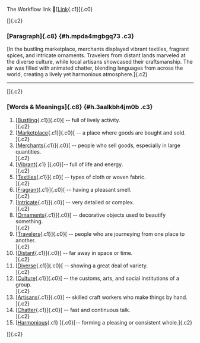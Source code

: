 The Workflow link
👏[[Link](https://www.google.com/url?q=http://www.google.com&sa=D&source=editors&ust=1757636350646929&usg=AOvVaw0Pcb_EAZAud717RGipTWhG){.c1}]{.c0}

[]{.c2}

### [Paragraph]{.c8} {#h.mpda4mgbgq73 .c3}

[In the bustling marketplace, merchants displayed vibrant textiles,
fragrant spices, and intricate ornaments. Travelers from distant lands
marveled at the diverse culture, while local artisans showcased their
craftsmanship. The air was filled with animated chatter, blending
languages from across the world, creating a lively yet harmonious
atmosphere.]{.c2}

------------------------------------------------------------------------

[]{.c2}

### [Words & Meanings]{.c8} {#h.3aalkbh4jm0b .c3}

1.  [[Bustling](https://www.google.com/url?q=http://www.google.com&sa=D&source=editors&ust=1757636350647933&usg=AOvVaw15-4dMwOk34Mb1471EV1FV){.c1}]{.c0}[ --
    full of lively activity.\
    ]{.c2}
2.  [[Marketplace](https://www.google.com/url?q=http://www.google.com&sa=D&source=editors&ust=1757636350648098&usg=AOvVaw2mzmkREx5tf0ZjFcEe9nQu){.c1}]{.c0}[ --
    a place where goods are bought and sold.\
    ]{.c2}
3.  [[Merchants](https://www.google.com/url?q=http://www.google.com&sa=D&source=editors&ust=1757636350648224&usg=AOvVaw1C7qxwKFZyejq4eFBmVLxQ){.c1}]{.c0}[ --
    people who sell goods, especially in large quantities.\
    ]{.c2}
4.  [[Vibrant](https://www.google.com/url?q=http://www.google.com&sa=D&source=editors&ust=1757636350648396&usg=AOvVaw0mELR-nwaV56z6ebQWAPlq){.c1}
    ]{.c0}[-- full of life and energy.\
    ]{.c2}
5.  [[Textiles](https://www.google.com/url?q=http://www.google.com&sa=D&source=editors&ust=1757636350648503&usg=AOvVaw1O6DIiqZVszOq9bOSC0qC_){.c1}]{.c0}[ --
    types of cloth or woven fabric.\
    ]{.c2}
6.  [[Fragrant](https://www.google.com/url?q=http://www.google.com&sa=D&source=editors&ust=1757636350648609&usg=AOvVaw2ZeM0WWr9lkzfXZZ20K1ew){.c1}]{.c0}[ --
    having a pleasant smell.\
    ]{.c2}
7.  [[Intricate](https://www.google.com/url?q=http://www.google.com&sa=D&source=editors&ust=1757636350648707&usg=AOvVaw1S33YHKYO_cnCfBmQACTRv){.c1}]{.c0}[ --
    very detailed or complex.\
    ]{.c2}
8.  [[Ornaments](https://www.google.com/url?q=http://www.google.com&sa=D&source=editors&ust=1757636350648815&usg=AOvVaw3WVdPHX_sY_BJw39A-R6A0){.c1}]{.c0}[ --
    decorative objects used to beautify something.\
    ]{.c2}
9.  [[Travelers](https://www.google.com/url?q=http://www.google.com&sa=D&source=editors&ust=1757636350648934&usg=AOvVaw1bp22NTQlt9Px74G5DniJF){.c1}]{.c0}[ --
    people who are journeying from one place to another.\
    ]{.c2}
10. [[Distant](https://www.google.com/url?q=http://www.google.com&sa=D&source=editors&ust=1757636350649058&usg=AOvVaw27vKMH0LTZQevrRNjdm2m7){.c1}]{.c0}[ --
    far away in space or time.\
    ]{.c2}
11. [[Diverse](https://www.google.com/url?q=http://www.google.com&sa=D&source=editors&ust=1757636350649158&usg=AOvVaw3b36HhzyXTYxjugfFZSoR6){.c1}]{.c0}[ --
    showing a great deal of variety.\
    ]{.c2}
12. [[Culture](https://www.google.com/url?q=http://www.google.com&sa=D&source=editors&ust=1757636350649271&usg=AOvVaw07-kPU2_aMo-_JnoOQh9G2){.c1}]{.c0}[ --
    the customs, arts, and social institutions of a group.\
    ]{.c2}
13. [[Artisans](https://www.google.com/url?q=http://www.google.com&sa=D&source=editors&ust=1757636350649558&usg=AOvVaw3w4d3pKGUUe0wAXh2ISb00){.c1}]{.c0}[ --
    skilled craft workers who make things by hand.\
    ]{.c2}
14. [[Chatter](https://www.google.com/url?q=http://www.google.com&sa=D&source=editors&ust=1757636350649853&usg=AOvVaw37LMkLJOBYdQoEvk7fWq-z){.c1}]{.c0}[ --
    fast and continuous talk.\
    ]{.c2}
15. [[Harmonious](https://www.google.com/url?q=http://www.google.com&sa=D&source=editors&ust=1757636350650079&usg=AOvVaw37711ZG4BajM0rovqqBL7e){.c1}
    ]{.c0}[-- forming a pleasing or consistent whole.]{.c2}

[]{.c2}
